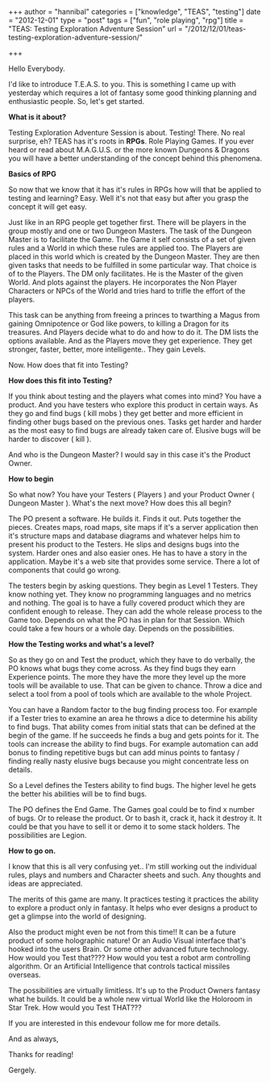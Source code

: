 +++
author = "hannibal"
categories = ["knowledge", "TEAS", "testing"]
date = "2012-12-01"
type = "post"
tags = ["fun", "role playing", "rpg"]
title = "TEAS: Testing Exploration Adventure Session"
url = "/2012/12/01/teas-testing-exploration-adventure-session/"

+++

Hello Everybody.

I'd like to introduce T.E.A.S. to you. This is something I came up with yesterday which requires a lot of fantasy some good thinking planning and enthusiastic people. So, let's get started.

**What is it about?**

Testing Exploration Adventure Session is about. Testing! There. No real surprise, eh? TEAS has it's roots in **RPGs**. Role Playing Games. If you ever heard or read about M.A.G.U.S. or the more known Dungeons & Dragons you will have a better understanding of the concept behind this phenomena.

**Basics of RPG**

So now that we know that it has it's rules in RPGs how will that be applied to testing and learning? Easy. Well it's not that easy but after you grasp the concept it will get easy.

Just like in an RPG people get together first. There will be players in the group mostly and one or two Dungeon Masters. The task of the Dungeon Master is to facilitate the Game. The Game it self consists of a set of given rules and a World in which these rules are applied too. The Players are placed in this world which is created by the Dungeon Master. They are then given tasks that needs to be fulfilled in some particular way. That choice is of to the Players. The DM only facilitates. He is the Master of the given World. And plots against the players. He incorporates the Non Player Characters or NPCs of the World and tries hard to trifle the effort of the players.

This task can be anything from freeing a princes to twarthing a Magus from gaining Omnipotence or God like powers, to killing a Dragon for its treasures. And Players decide what to do and how to do it. The DM lists the options available. And as the Players move they get experience. They get stronger, faster, better, more intelligente.. They gain Levels.

Now. How does that fit into Testing?

**How does this fit into Testing?**

If you think about testing and the players what comes into mind? You have a product. And you have testers who explore this product in certain ways. As they go and find bugs ( kill mobs ) they get better and more efficient in finding other bugs based on the previous ones. Tasks get harder and harder as the most easy to find bugs are already taken care of. Elusive bugs will be harder to discover ( kill ).

And who is the Dungeon Master? I would say in this case it's the Product Owner.

**How to begin**

So what now? You have your Testers ( Players ) and your Product Owner ( Dungeon Master ). What's the next move? How does this all begin?

The PO present a software. He builds it. Finds it out. Puts together the pieces. Creates maps, road maps, site maps if it's a server application then it's structure maps and database diagrams and whatever helps him to present his product to the Testers. He slips and designs bugs into the system. Harder ones and also easier ones. He has to have a story in the application. Maybe it's a web site that provides some service. There a lot of components that could go wrong.

The testers begin by asking questions. They begin as Level 1 Testers. They know nothing yet. They know no programming languages and no metrics and nothing. The goal is to have a fully covered product which they are confident enough to release. They can add the whole release process to the Game too. Depends on what the PO has in plan for that Session. Which could take a few hours or a whole day. Depends on the possibilities.

**How the Testing works and what's a level?**

So as they go on and Test the product, which they have to do verbally, the PO knows what bugs they come across. As they find bugs they earn Experience points. The more they have the more they level up the more tools will be available to use. That can be given to chance. Throw a dice and select a tool from a pool of tools which are available to the whole Project.

You can have a Random factor to the bug finding process too. For example if a Tester tries to examine an area he throws a dice to determine his ability to find bugs. That ability comes from initial stats that can be defined at the begin of the game. If he succeeds he finds a bug and gets points for it. The tools can increase the ability to find bugs. For example automation can add bonus to finding repetitive bugs but can add minus points to fantasy / finding really nasty elusive bugs because you might concentrate less on details.

So a Level defines the Testers ability to find bugs. The higher level he gets the better his abilities will be to find bugs.

The PO defines the End Game. The Games goal could be to find x number of bugs. Or to release the product. Or to bash it, crack it, hack it destroy it. It could be that you have to sell it or demo it to some stack holders. The possibilities are Legion.

**How to go on.**

I know that this is all very confusing yet.. I'm still working out the individual rules, plays and numbers and Character sheets and such. Any thoughts and ideas are appreciated.

The merits of this game are many. It practices testing it practices the ability to explore a product only in fantasy. It helps who ever designs a product to get a glimpse into the world of designing.

Also the product might even be not from this time!! It can be a future product of some holographic nature! Or an Audio Visual interface that's hooked into the users Brain. Or some other advanced future technology. How would you Test that???? How would you test a robot arm controlling algorithm. Or an Artificial Intelligence that controls tactical missiles overseas.

The possibilities are virtually limitless. It's up to the Product Owners fantasy what he builds. It could be a whole new virtual World like the Holoroom in Star Trek. How would you Test THAT???

If you are interested in this endevour follow me for more details.

And as always,

Thanks for reading!

Gergely.